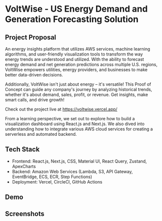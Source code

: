 # VoltWise - US Energy Demand and Generation Forecasting Solution

## Project Proposal

An energy insights platform that utilizes AWS services, machine learning algorithms, and user-friendly visualization tools to transform the way energy trends are understood and utilized. With the ability to forecast energy demand and net generation predictions across multiple U.S. regions, VoltWise empowers utilities, energy providers, and businesses to make better data-driven decisions.

Additionally, VoltWise isn't just about energy – it's versatile! This Proof of Concept can guide any company's journey by analyzing historical trends, whether it's about demand, sales, profit, or revenue. Get insights, make smart calls, and drive growth!

Check out the project live at https://voltwise.vercel.app/

From a learning perspective, we set out to explore how to build a visualization dashboard using React.js and Next.js. We also dived into understanding how to integrate various AWS cloud services for creating a serverless and automated backend.

## Tech Stack

- Frontend: React.js, Next.js, CSS, Material UI, React Query, Zustand, ApexCharts
- Backend: Amazon Web Services (Lambda, S3, API Gateway, EventBridge, ECS, ECR, Step Functions)
- Deployment: Vercel, CircleCI, GitHub Actions

## Demo

## Screenshots
